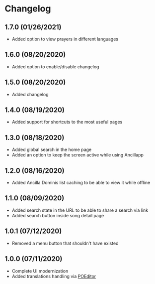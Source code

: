# Changelog

## 1.7.0 (01/26/2021)

- Added option to view prayers in different languages

## 1.6.0 (08/20/2020)

- Added option to enable/disable changelog

## 1.5.0 (08/20/2020)

- Added changelog

## 1.4.0 (08/19/2020)

- Added support for shortcuts to the most useful pages

## 1.3.0 (08/18/2020)

- Added global search in the home page
- Added an option to keep the screen active while using Ancillapp

## 1.2.0 (08/16/2020)

- Added Ancilla Dominis list caching to be able to view it while offline

## 1.1.0 (08/09/2020)

- Added search state in the URL to be able to share a search via link
- Added search button inside song detail page

## 1.0.1 (07/12/2020)

- Removed a menu button that shouldn't have existed

## 1.0.0 (07/11/2020)

- Complete UI modernization
- Added translations handling via [POEditor](https://poeditor.com)
